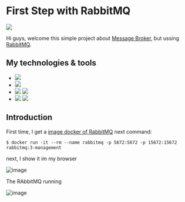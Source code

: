 # First Step with RabbitMQ
![](https://img.shields.io/badge/by-Alejandro.Fuentes-informational?style=flat&logoColor=white&color=cdcdcd)

Hi guys, welcome this simple project about [Message Broker](https://en.wikipedia.org/wiki/Message_broker), but ussing [RabbitMQ](https://www.rabbitmq.com/).

## My technologies & tools
* ![](https://img.shields.io/badge/OS-Windows-informational?style=flat&logo=windows&logoColor=white&color=cdcdcd)
* ![](https://img.shields.io/badge/Editor-Eclipse-informational?style=flat&logo=eclipse-ide&logoColor=white&color=cdcdcd)
* ![](https://img.shields.io/badge/Code-Java-informational?style=flat&logo=java&logoColor=white&color=cdcdcd)
![](https://img.shields.io/badge/Code-SpringBoot-informational?style=flat&logo=springboot&logoColor=white&color=cdcdcd)
* ![](https://img.shields.io/badge/Project_Management-Apache_Maven-informational?style=flat&logo=ApacheMaven&logoColor=white&color=cdcdcd)
![](https://img.shields.io/badge/Message_Broker-RabbitMQ-informational?style=flat&logo=RabbitMQ&logoColor=white&color=cdcdcd)



## Introduction

First time, I get a [image docker of RabbitMQ](https://hub.docker.com/_/rabbitmq)
next command:

```
$ docker run -it --rm --name rabbitmq -p 5672:5672 -p 15672:15672 rabbitmq:3-management
```
next, I show it im my browser

![image](https://user-images.githubusercontent.com/67701790/125144256-aa135300-e0f3-11eb-822b-99876bd1223c.png)

The RAbbitMQ running 

![image](https://user-images.githubusercontent.com/67701790/125144393-2017ba00-e0f4-11eb-83fe-edd2b1853083.png)

